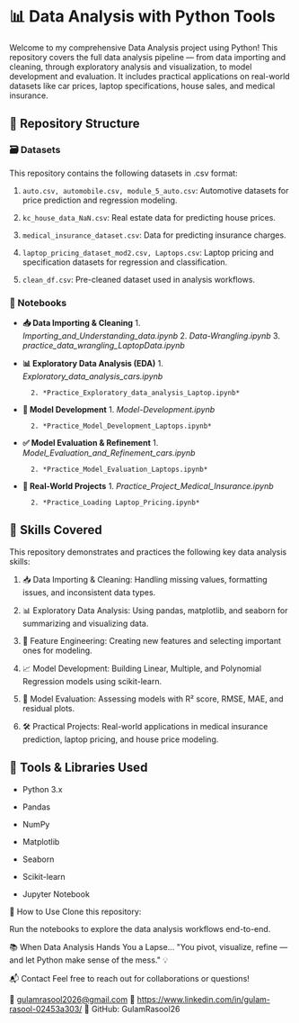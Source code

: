 # 📊 Data Analysis with Python Tools
Welcome to my comprehensive Data Analysis project using Python! This repository covers the full data analysis pipeline — from data importing and cleaning, through exploratory analysis and visualization, to model development and evaluation. It includes practical applications on real-world datasets like car prices, laptop specifications, house sales, and medical insurance.
## 📁 Repository Structure
###     🗃️ Datasets
This repository contains the following datasets in .csv format:

1. `auto.csv, automobile.csv, module_5_auto.csv`: Automotive datasets for price prediction and regression modeling.

2. `kc_house_data_NaN.csv`: Real estate data for predicting house prices.

3. `medical_insurance_dataset.csv`: Data for predicting insurance charges.

4. `laptop_pricing_dataset_mod2.csv, Laptops.csv`: Laptop pricing and specification datasets for regression and classification.

5. `clean_df.csv`: Pre-cleaned dataset used in analysis workflows.

###     📓 Notebooks
* **📥 Data Importing & Cleaning**
        1. *Importing_and_Understanding_data.ipynb*
        2. *Data-Wrangling.ipynb*
        3. *practice_data_wrangling_LaptopData.ipynb*

* **📊 Exploratory Data Analysis (EDA)**
        1. *Exploratory_data_analysis_cars.ipynb*

        2. *Practice_Exploratory_data_analysis_Laptop.ipynb*

* **🧠 Model Development**
        1. *Model-Development.ipynb*

        2. *Practice_Model_Development_Laptops.ipynb*

* **✅ Model Evaluation & Refinement**
        1. *Model_Evaluation_and_Refinement_cars.ipynb*

        2. *Practice_Model_Evaluation_Laptops.ipynb*

* **💼 Real-World Projects**
        1. *Practice_Project_Medical_Insurance.ipynb*

        2. *Practice_Loading Laptop_Pricing.ipynb*

## 🧠 Skills Covered
This repository demonstrates and practices the following key data analysis skills:

1. 📥 Data Importing & Cleaning: Handling missing values, formatting issues, and inconsistent data types.

2. 📊 Exploratory Data Analysis: Using pandas, matplotlib, and seaborn for summarizing and visualizing data.

3. 🔎 Feature Engineering: Creating new features and selecting important ones for modeling.

4. 📈 Model Development: Building Linear, Multiple, and Polynomial Regression models using scikit-learn.

5. 🧪 Model Evaluation: Assessing models with R² score, RMSE, MAE, and residual plots.

6. 🛠️ Practical Projects: Real-world applications in medical insurance prediction, laptop pricing, and house price modeling.

## 🔧 Tools & Libraries Used
* Python 3.x

* Pandas

* NumPy

* Matplotlib

* Seaborn

* Scikit-learn

* Jupyter Notebook

📌 How to Use
Clone this repository:

Run the notebooks to explore the data analysis workflows end-to-end.

📚 When Data Analysis Hands You a Lapse...
"You pivot, visualize, refine — and let Python make sense of the mess." 💡

📬 Contact
Feel free to reach out for collaborations or questions!

📧 gulamrasool2026@gmail.com
🔗 https://www.linkedin.com/in/gulam-rasool-02453a303/
🐍 GitHub: GulamRasool26